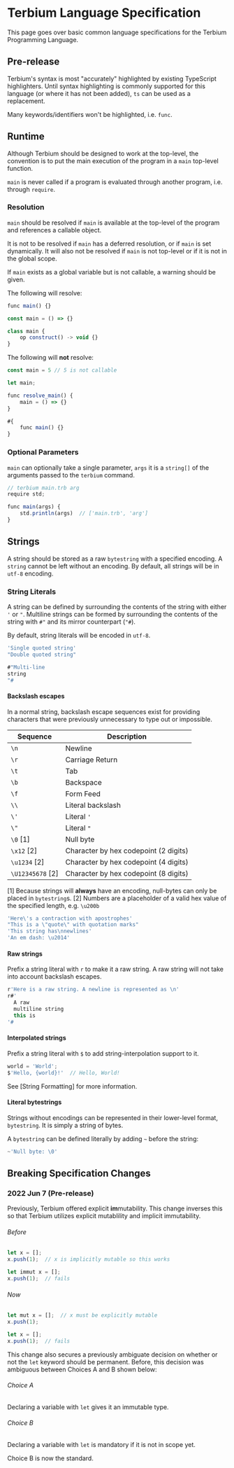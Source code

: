 # Terbium Language Specification
This page goes over basic common language specifications for the Terbium Programming Language.

## Pre-release
Terbium's syntax is most "accurately" highlighted by existing TypeScript highlighters.
Until syntax highlighting is commonly supported for this language (or where it has not been added), `ts` can be used as a replacement.

Many keywords/identifiers won't be highlighted, i.e. `func`.

## Runtime
Although Terbium should be designed to work at the top-level, the convention is to put the main execution of the program in
a `main` top-level function.

`main` is never called if a program is evaluated through another program, i.e. through `require`.

### Resolution
`main` should be resolved if `main` is available at the top-level of the program and references a callable object.

It is not to be resolved if `main` has a deferred resolution, or if `main` is set dynamically.
It will also not be resolved if `main` is not top-level or if it is not in the global scope.

If `main` exists as a global variable but is not callable, a warning should be given.

The following will resolve:
```ts
func main() {}
```
```ts
const main = () => {}
```
```ts
class main {
    op construct() -> void {}
}
```

The following will **not** resolve:
```ts
const main = 5 // 5 is not callable
```
```ts
let main;

func resolve_main() {
    main = () => {}
}
```
```ts
#{
    func main() {}
}
```

### Optional Parameters
`main` can optionally take a single parameter, `args` it is a `string[]` of the arguments passed to the `terbium` command.

```ts
// terbium main.trb arg
require std;

func main(args) {
    std.println(args)  // ['main.trb', 'arg']
}
```

## Strings
A string should be stored as a raw `bytestring` with a specified encoding. A `string` cannot be left without an encoding.
By default, all strings will be in `utf-8` encoding.

### String Literals
A string can be defined by surrounding the contents of the string with either `'` or `"`.
Multiline strings can be formed by surrounding the contents of the string with `#"` and its mirror counterpart (`"#`).

By default, string literals will be encoded in `utf-8`.

```ts
'Single quoted string'
"Double quoted string"

#"Multi-line
string
"#
```

#### Backslash escapes
In a normal string, backslash escape sequences exist for providing characters that were previously unnecessary to type out or impossible.

|     Sequence     |              Description              |
| ---------------- | ------------------------------------- |
| `\n`             | Newline                               |
| `\r`             | Carriage Return                       |
| `\t`             | Tab                                   |
| `\b`             | Backspace                             |
| `\f`             | Form Feed                             |
| `\\`             | Literal backslash                     |
| `\'`             | Literal `'`                           |
| `\"`             | Literal `"`                           |
| `\0` [1]         | Null byte                             |
| `\x12` [2]       | Character by hex codepoint (2 digits) |
| `\u1234` [2]     | Character by hex codepoint (4 digits) |
| `\U12345678` [2] | Character by hex codepoint (8 digits) |

[1] Because strings will **always** have an encoding, null-bytes can only be placed in `bytestring`s.
[2] Numbers are a placeholder of a valid hex value of the specified length, e.g. `\u200b`

```ts
'Here\'s a contraction with apostrophes'
"This is a \"quote\" with quotation marks"
'This string has\nnewlines'
'An em dash: \u2014'
```

#### Raw strings
Prefix a string literal with `r` to make it a raw string. A raw string will not take into account backslash escapes.

```ts
r'Here is a raw string. A newline is represented as \n'
r#'
  A raw
  multiline string
  this is
'#
```

#### Interpolated strings
Prefix a string literal with `$` to add string-interpolation support to it.

```ts
world = 'World';
$'Hello, {world}!'  // Hello, World!
```

See [String Formatting] for more information.

#### Literal bytestrings
Strings without encodings can be represented in their lower-level format, `bytestring`. It is simply a string of bytes.

A `bytestring` can be defined literally by adding `~` before the string:
```ts
~'Null byte: \0'
```

## Breaking Specification Changes

### 2022 Jun 7 (Pre-release)
Previously, Terbium offered explicit **im**mutability. This change inverses this so that Terbium utilizes explicit mutablility and implicit immutability.

###### Before
```ts
let x = [];
x.push(1);  // x is implicitly mutable so this works

let immut x = [];
x.push(1);  // fails
```

###### Now
```ts
let mut x = [];  // x must be explicitly mutable
x.push(1);

let x = [];
x.push(1);  // fails
```

This change also secures a previously ambiguate decision on whether or not the `let` keyword should be permanent.
Before, this decision was ambiguous between Choices A and B shown below:

###### Choice A
Declaring a variable with `let` gives it an immutable type.

###### Choice B
Declaring a variable with `let` is mandatory if it is not in scope yet.

Choice B is now the standard.
